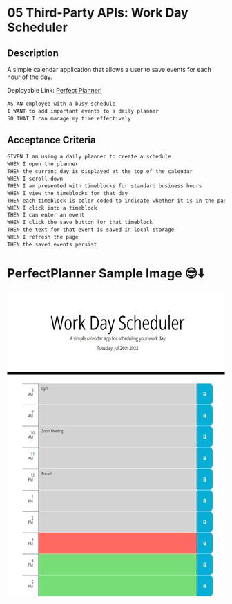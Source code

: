 # 05 Third-Party APIs: Work Day Scheduler

## Description

A  simple calendar application that allows a user to save events for each hour of the day.

Deployable Link: <a href="https://ssavane26.github.io/PerfectPlanner/">Perfect Planner!</a>

```md
AS AN employee with a busy schedule
I WANT to add important events to a daily planner
SO THAT I can manage my time effectively
```

## Acceptance Criteria

```md
GIVEN I am using a daily planner to create a schedule
WHEN I open the planner
THEN the current day is displayed at the top of the calendar
WHEN I scroll down
THEN I am presented with timeblocks for standard business hours
WHEN I view the timeblocks for that day
THEN each timeblock is color coded to indicate whether it is in the past, present, or future
WHEN I click into a timeblock
THEN I can enter an event
WHEN I click the save button for that timeblock
THEN the text for that event is saved in local storage
WHEN I refresh the page
THEN the saved events persist
```

# PerfectPlanner Sample Image 😎⬇️
<img src= "Assets\_C__Users_savan_Documents_PerfectPlanner_Develop_index.html.png" height= 700>
